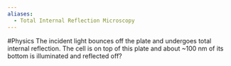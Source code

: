 ```yaml
---
aliases:
  - Total Internal Reflection Microscopy
---
```

#Physics 
The incident light bounces off the plate and undergoes total internal reflection. The cell is on top of this plate and about ~100 nm of its bottom is illuminated and reflected off?